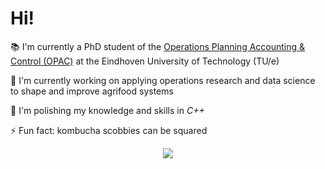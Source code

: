 # Hi!

:books: I'm currently a PhD student of the [Operations Planning Accounting & Control (OPAC)](https://www.tue.nl/en/research/research-groups/industrial-engineering/operations-planning-accounting-control) at the Eindhoven University of Technology (TU/e) 

:microscope: I'm currently working on applying operations research and data science to shape and improve agrifood systems

:seedling: I'm polishing my knowledge and skills in _C++_

⚡ Fun fact: kombucha scobbies can be squared

<div align="center">
<a href="https://mantimantilla.github.io/">
  <img align="center" src="https://github-readme-stats.vercel.app/api/top-langs/?username=AlfaimaSB&layout=compact&theme=radical&langs_count=4" />
</a>
</div>
